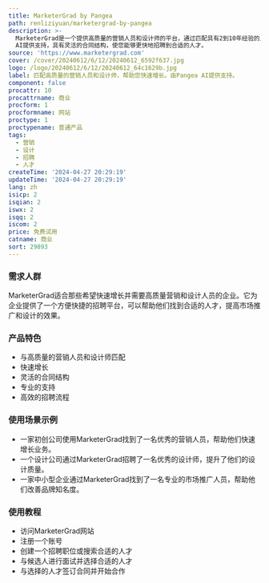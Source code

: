 ```yaml
---
title: MarketerGrad by Pangea
path: renliziyuan/marketergrad-by-pangea
description: >-
  MarketerGrad是一个提供高质量的营销人员和设计师的平台，通过匹配具有2到10年经验的人才来帮助您快速增长。该平台由Pangea
  AI提供支持，具有灵活的合同结构，使您能够更快地招聘到合适的人才。
source: 'https://www.marketergrad.com'
cover: /cover/20240612/6/12/20240612_6592f637.jpg
logo: /logo/20240612/6/12/20240612_64c1629b.jpg
label: 匹配高质量的营销人员和设计师，帮助您快速增长。由Pangea AI提供支持。
component: false
procattr: 10
procattrname: 商业
procform: 1
procformname: 网站
proctype: 1
proctypename: 普通产品
tags:
  - 营销
  - 设计
  - 招聘
  - 人才
createTime: '2024-04-27 20:29:19'
updateTime: '2024-04-27 20:29:19'
lang: zh
isicp: 2
isqian: 2
iswx: 2
isqq: 2
iscom: 2
price: 免费试用
catname: 商业
sort: 29893
---
```




### 需求人群
MarketerGrad适合那些希望快速增长并需要高质量营销和设计人员的企业。它为企业提供了一个方便快捷的招聘平台，可以帮助他们找到合适的人才，提高市场推广和设计的效果。

### 产品特色
- 与高质量的营销人员和设计师匹配
- 快速增长
- 灵活的合同结构
- 专业的支持
- 高效的招聘流程

### 使用场景示例
- 一家初创公司使用MarketerGrad找到了一名优秀的营销人员，帮助他们快速增长业务。
- 一个设计公司通过MarketerGrad招聘了一名优秀的设计师，提升了他们的设计质量。
- 一家中小型企业通过MarketerGrad找到了一名专业的市场推广人员，帮助他们改善品牌知名度。

### 使用教程
- 访问MarketerGrad网站
- 注册一个账号
- 创建一个招聘职位或搜索合适的人才
- 与候选人进行面试并选择合适的人才
- 与选择的人才签订合同并开始合作

  
